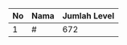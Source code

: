 | No | Nama            | Jumlah Level |
|----|-----------------|--------------|
| 1  | #    |    672        |
